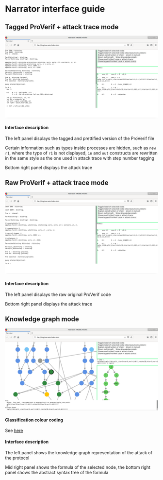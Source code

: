 # Narrator interface guide

## Tagged ProVerif + attack trace mode

![Tagged pv mode](narrator_tagged_pv_mode.png)

#### Interface description

The left panel displays the tagged and prettified version of the ProVerif file

Certain information such as types inside processes are hidden, such as `new r1`, where the type of `r1` is not displayed, `in` and `out` constructs are rewritten in the same style as the one used in attack trace with step number tagging

Bottom right panel displays the attack trace

## Raw ProVerif + attack trace mode

![Raw pv mode](narrator_raw_pv_mode.png)

#### Interface description

The left panel displays the raw original ProVerif code

Bottom right panel displays the attack trace

## Knowledge graph mode

![Knowledge graph mode](narrator_knowledge_mode.png)

#### Classification colour coding

See [here](classification.md)

#### Interface description

The left panel shows the knowledge graph representation of the attack of the protocol

Mid right panel shows the formula of the selected node, the bottom right panel shows the abstract syntax tree of the formula


